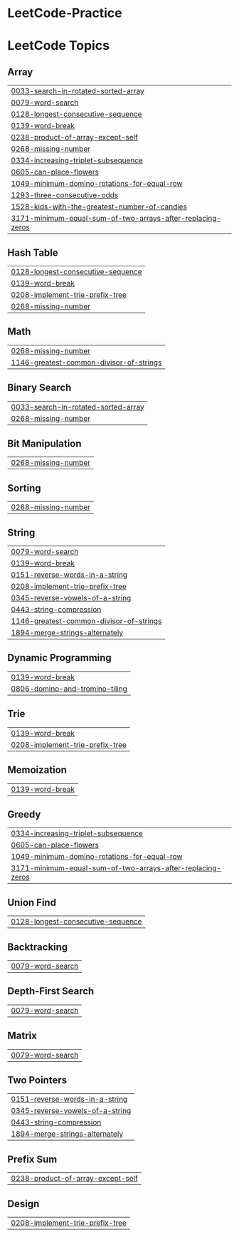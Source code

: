 # LeetCode-Practice
<!---LeetCode Topics Start-->
# LeetCode Topics
## Array
|  |
| ------- |
| [0033-search-in-rotated-sorted-array](https://github.com/kongkham-lk/LeetCode-Practice/tree/master/0033-search-in-rotated-sorted-array) |
| [0079-word-search](https://github.com/kongkham-lk/LeetCode-Practice/tree/master/0079-word-search) |
| [0128-longest-consecutive-sequence](https://github.com/kongkham-lk/LeetCode-Practice/tree/master/0128-longest-consecutive-sequence) |
| [0139-word-break](https://github.com/kongkham-lk/LeetCode-Practice/tree/master/0139-word-break) |
| [0238-product-of-array-except-self](https://github.com/kongkham-lk/LeetCode-Practice/tree/master/0238-product-of-array-except-self) |
| [0268-missing-number](https://github.com/kongkham-lk/LeetCode-Practice/tree/master/0268-missing-number) |
| [0334-increasing-triplet-subsequence](https://github.com/kongkham-lk/LeetCode-Practice/tree/master/0334-increasing-triplet-subsequence) |
| [0605-can-place-flowers](https://github.com/kongkham-lk/LeetCode-Practice/tree/master/0605-can-place-flowers) |
| [1049-minimum-domino-rotations-for-equal-row](https://github.com/kongkham-lk/LeetCode-Practice/tree/master/1049-minimum-domino-rotations-for-equal-row) |
| [1293-three-consecutive-odds](https://github.com/kongkham-lk/LeetCode-Practice/tree/master/1293-three-consecutive-odds) |
| [1528-kids-with-the-greatest-number-of-candies](https://github.com/kongkham-lk/LeetCode-Practice/tree/master/1528-kids-with-the-greatest-number-of-candies) |
| [3171-minimum-equal-sum-of-two-arrays-after-replacing-zeros](https://github.com/kongkham-lk/LeetCode-Practice/tree/master/3171-minimum-equal-sum-of-two-arrays-after-replacing-zeros) |
## Hash Table
|  |
| ------- |
| [0128-longest-consecutive-sequence](https://github.com/kongkham-lk/LeetCode-Practice/tree/master/0128-longest-consecutive-sequence) |
| [0139-word-break](https://github.com/kongkham-lk/LeetCode-Practice/tree/master/0139-word-break) |
| [0208-implement-trie-prefix-tree](https://github.com/kongkham-lk/LeetCode-Practice/tree/master/0208-implement-trie-prefix-tree) |
| [0268-missing-number](https://github.com/kongkham-lk/LeetCode-Practice/tree/master/0268-missing-number) |
## Math
|  |
| ------- |
| [0268-missing-number](https://github.com/kongkham-lk/LeetCode-Practice/tree/master/0268-missing-number) |
| [1146-greatest-common-divisor-of-strings](https://github.com/kongkham-lk/LeetCode-Practice/tree/master/1146-greatest-common-divisor-of-strings) |
## Binary Search
|  |
| ------- |
| [0033-search-in-rotated-sorted-array](https://github.com/kongkham-lk/LeetCode-Practice/tree/master/0033-search-in-rotated-sorted-array) |
| [0268-missing-number](https://github.com/kongkham-lk/LeetCode-Practice/tree/master/0268-missing-number) |
## Bit Manipulation
|  |
| ------- |
| [0268-missing-number](https://github.com/kongkham-lk/LeetCode-Practice/tree/master/0268-missing-number) |
## Sorting
|  |
| ------- |
| [0268-missing-number](https://github.com/kongkham-lk/LeetCode-Practice/tree/master/0268-missing-number) |
## String
|  |
| ------- |
| [0079-word-search](https://github.com/kongkham-lk/LeetCode-Practice/tree/master/0079-word-search) |
| [0139-word-break](https://github.com/kongkham-lk/LeetCode-Practice/tree/master/0139-word-break) |
| [0151-reverse-words-in-a-string](https://github.com/kongkham-lk/LeetCode-Practice/tree/master/0151-reverse-words-in-a-string) |
| [0208-implement-trie-prefix-tree](https://github.com/kongkham-lk/LeetCode-Practice/tree/master/0208-implement-trie-prefix-tree) |
| [0345-reverse-vowels-of-a-string](https://github.com/kongkham-lk/LeetCode-Practice/tree/master/0345-reverse-vowels-of-a-string) |
| [0443-string-compression](https://github.com/kongkham-lk/LeetCode-Practice/tree/master/0443-string-compression) |
| [1146-greatest-common-divisor-of-strings](https://github.com/kongkham-lk/LeetCode-Practice/tree/master/1146-greatest-common-divisor-of-strings) |
| [1894-merge-strings-alternately](https://github.com/kongkham-lk/LeetCode-Practice/tree/master/1894-merge-strings-alternately) |
## Dynamic Programming
|  |
| ------- |
| [0139-word-break](https://github.com/kongkham-lk/LeetCode-Practice/tree/master/0139-word-break) |
| [0806-domino-and-tromino-tiling](https://github.com/kongkham-lk/LeetCode-Practice/tree/master/0806-domino-and-tromino-tiling) |
## Trie
|  |
| ------- |
| [0139-word-break](https://github.com/kongkham-lk/LeetCode-Practice/tree/master/0139-word-break) |
| [0208-implement-trie-prefix-tree](https://github.com/kongkham-lk/LeetCode-Practice/tree/master/0208-implement-trie-prefix-tree) |
## Memoization
|  |
| ------- |
| [0139-word-break](https://github.com/kongkham-lk/LeetCode-Practice/tree/master/0139-word-break) |
## Greedy
|  |
| ------- |
| [0334-increasing-triplet-subsequence](https://github.com/kongkham-lk/LeetCode-Practice/tree/master/0334-increasing-triplet-subsequence) |
| [0605-can-place-flowers](https://github.com/kongkham-lk/LeetCode-Practice/tree/master/0605-can-place-flowers) |
| [1049-minimum-domino-rotations-for-equal-row](https://github.com/kongkham-lk/LeetCode-Practice/tree/master/1049-minimum-domino-rotations-for-equal-row) |
| [3171-minimum-equal-sum-of-two-arrays-after-replacing-zeros](https://github.com/kongkham-lk/LeetCode-Practice/tree/master/3171-minimum-equal-sum-of-two-arrays-after-replacing-zeros) |
## Union Find
|  |
| ------- |
| [0128-longest-consecutive-sequence](https://github.com/kongkham-lk/LeetCode-Practice/tree/master/0128-longest-consecutive-sequence) |
## Backtracking
|  |
| ------- |
| [0079-word-search](https://github.com/kongkham-lk/LeetCode-Practice/tree/master/0079-word-search) |
## Depth-First Search
|  |
| ------- |
| [0079-word-search](https://github.com/kongkham-lk/LeetCode-Practice/tree/master/0079-word-search) |
## Matrix
|  |
| ------- |
| [0079-word-search](https://github.com/kongkham-lk/LeetCode-Practice/tree/master/0079-word-search) |
## Two Pointers
|  |
| ------- |
| [0151-reverse-words-in-a-string](https://github.com/kongkham-lk/LeetCode-Practice/tree/master/0151-reverse-words-in-a-string) |
| [0345-reverse-vowels-of-a-string](https://github.com/kongkham-lk/LeetCode-Practice/tree/master/0345-reverse-vowels-of-a-string) |
| [0443-string-compression](https://github.com/kongkham-lk/LeetCode-Practice/tree/master/0443-string-compression) |
| [1894-merge-strings-alternately](https://github.com/kongkham-lk/LeetCode-Practice/tree/master/1894-merge-strings-alternately) |
## Prefix Sum
|  |
| ------- |
| [0238-product-of-array-except-self](https://github.com/kongkham-lk/LeetCode-Practice/tree/master/0238-product-of-array-except-self) |
## Design
|  |
| ------- |
| [0208-implement-trie-prefix-tree](https://github.com/kongkham-lk/LeetCode-Practice/tree/master/0208-implement-trie-prefix-tree) |
<!---LeetCode Topics End-->